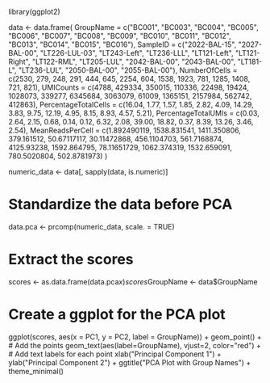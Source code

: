 library(ggplot2)

data <- data.frame(
  GroupName = c("BC001", "BC003", "BC004", "BC005", "BC006", "BC007", "BC008", 
                "BC009", "BC010", "BC011", "BC012", "BC013", "BC014", "BC015", "BC016"),
  SampleID = c("2022-BAL-15", "2027-BAL-00", "LT226-LUL-03", "LT243-Left", 
               "LT236-LLL", "LT121-Left", "LT121-Right", "LT122-RML", "LT205-LUL", 
               "2042-BAL-00", "2043-BAL-00", "LT181-L", "LT236-LUL", "2050-BAL-00", "2055-BAL-00"),
  NumberOfCells = c(2530, 279, 248, 291, 444, 645, 2254, 604, 1538, 1923, 781, 1285, 1408, 721, 821),
  UMICounts = c(4788, 429334, 350015, 110336, 22498, 19424, 1028073, 339277, 6345684, 3063079, 
                61009, 1365151, 2157984, 562742, 412863),
  PercentageTotalCells = c(16.04, 1.77, 1.57, 1.85, 2.82, 4.09, 14.29, 3.83, 9.75, 12.19, 4.95, 8.15, 8.93, 4.57, 5.21),
  PercentageTotalUMIs = c(0.03, 2.64, 2.15, 0.68, 0.14, 0.12, 6.32, 2.08, 39.00, 18.82, 0.37, 8.39, 13.26, 3.46, 2.54),
  MeanReadsPerCell = c(1.892490119, 1538.831541, 1411.350806, 379.161512, 50.67117117, 
                       30.11472868, 456.1104703, 561.7168874, 4125.93238, 1592.864795, 
                       78.11651729, 1062.374319, 1532.659091, 780.5020804, 502.8781973)
)

numeric_data <- data[, sapply(data, is.numeric)]
# Standardize the data before PCA
data.pca <- prcomp(numeric_data, scale. = TRUE)
# Extract the scores
scores <- as.data.frame(data.pca$x)
scores$GroupName <- data$GroupName
# Create a ggplot for the PCA plot
ggplot(scores, aes(x = PC1, y = PC2, label = GroupName)) +
  geom_point() +  # Add the points
  geom_text(aes(label=GroupName), vjust=2, color="red") +  # Add text labels for each point
  xlab("Principal Component 1") + 
  ylab("Principal Component 2") + 
  ggtitle("PCA Plot with Group Names") +
  theme_minimal()
  

